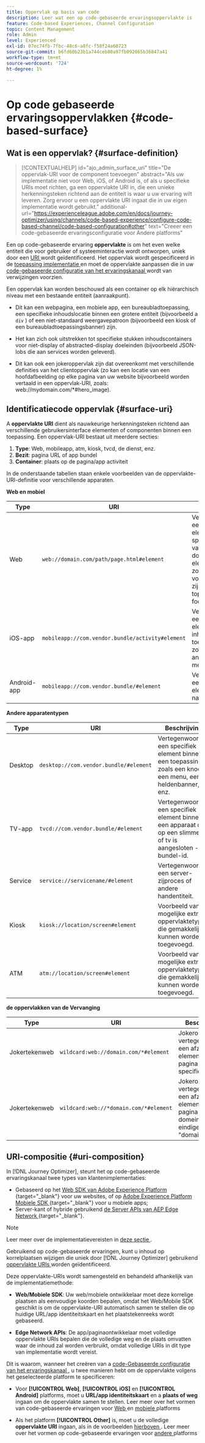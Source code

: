 ```yaml
---
title: Oppervlak op basis van code
description: Leer wat een op code-gebaseerde ervaringsoppervlakte is
feature: Code-based Experiences, Channel Configuration
topic: Content Management
role: Admin
level: Experienced
exl-id: 07ec74fb-7fbc-48c6-a8fc-f58f24a60723
source-git-commit: b6fd60b23b1a744ceb80a97fb092065b36847a41
workflow-type: tm+mt
source-wordcount: '724'
ht-degree: 1%

---
```


# Op code gebaseerde ervaringsoppervlakken {#code-based-surface}

## Wat is een oppervlak? {#surface-definition}

>[!CONTEXTUALHELP]
>id="ajo_admin_surface_uri"
>title="De oppervlak-URI voor de component toevoegen"
>abstract="Als uw implementatie niet voor Web, iOS, of Android is, of als u specifieke URIs moet richten, ga een oppervlakte URI in, die een unieke herkenningsteken richtend aan de entiteit is waar u uw ervaring wilt leveren. Zorg ervoor u een oppervlakte URI ingaat die in uw eigen implementatie wordt gebruikt."
>additional-url="https://experienceleague.adobe.com/en/docs/journey-optimizer/using/channels/code-based-experience/configure-code-based-channel/code-based-configuration#other" text="Creeer een code-gebaseerde ervaringsconfiguratie voor Andere platforms"

Een op code-gebaseerde ervaring **oppervlakte** is om het even welke entiteit die voor gebruiker of systeeminteractie wordt ontworpen, uniek door een [ URI ](#surface-uri) wordt geïdentificeerd. Het oppervlak wordt gespecificeerd in de [ toepassing implementatie ](code-based-prerequisites.md#implementation-prerequisites) en moet de oppervlakte aanpassen die in uw [ code-gebaseerde configuratie van het ervaringskanaal ](code-based-configuration.md) wordt van verwijzingen voorzien.

Een oppervlak kan worden beschouwd als een container op elk hiërarchisch niveau met een bestaande entiteit (aanraakpunt).

* Dit kan een webpagina, een mobiele app, een bureaubladtoepassing, een specifieke inhoudslocatie binnen een grotere entiteit (bijvoorbeeld a `div` ) of een niet-standaard weergavepatroon (bijvoorbeeld een kiosk of een bureaubladtoepassingsbanner) zijn. <!--In retail, a kiosk is a digital display or small structure that businesses often place in high-traffic areas to engage customers.-->

* Het kan zich ook uitstrekken tot specifieke stukken inhoudscontainers voor niet-display of abstracted-display doeleinden (bijvoorbeeld JSON-lobs die aan services worden geleverd).

* Dit kan ook een jokeroppervlak zijn dat overeenkomt met verschillende definities van het clientoppervlak (zo kan een locatie van een hoofdafbeelding op elke pagina van uw website bijvoorbeeld worden vertaald in een oppervlak-URI, zoals: web://mydomain.com/*#hero_image).

## Identificatiecode oppervlak {#surface-uri}

A **oppervlakte URI** dient als nauwkeurige herkenningsteken richtend aan verschillende gebruikersinterface elementen of componenten binnen een toepassing. Een oppervlak-URI bestaat uit meerdere secties:

1. **Type**: Web, mobileapp, atm, kiosk, tvcd, de dienst, enz.
1. **Bezit**: pagina URL of app bundel
1. **Container**: plaats op de pagina/app activiteit

In de onderstaande tabellen staan enkele voorbeelden van de oppervlakte-URI-definitie voor verschillende apparaten.

**Web en mobiel**

| Type | URI | Beschrijving |
| --------- | ----------- | ------- | 
| Web | `web://domain.com/path/page.html#element` | Vertegenwoordigt een individueel element binnen een specifieke pagina van een specifiek domein, waar een element een etiket zoals in de volgende voorbeelden kan zijn: hero_banner, top_nav, menu, footer, enz. |
| iOS-app | `mobileapp://com.vendor.bundle/activity#element` | Vertegenwoordigt een specifiek element binnen een inheemse toepassingsactiviteit, zoals een knoop of ander meningselement. |
| Android-app | `mobileapp://com.vendor.bundle/#element` | Vertegenwoordigt een specifiek element binnen een native app. |

**Andere apparatentypen**

| Type | URI | Beschrijving |
| --------- | ----------- | ------- | 
| Desktop | `desktop://com.vendor.bundle/#element` | Vertegenwoordigt een specifiek element binnen een toepassing, zoals een knoop, een menu, een heldenbanner, enz. |
| TV-app | `tvcd://com.vendor.bundle/#element` | Vertegenwoordigt een specifiek element binnen een apparaat dat op een slimme tv of tv is aangesloten - bundel-id. |
| Service | `service://servicename/#element` | Vertegenwoordigt een server-zijproces of andere handentiteit. |
| Kiosk | `kiosk://location/screen#element` | Voorbeeld van mogelijke extra oppervlaktetypen die gemakkelijk kunnen worden toegevoegd. |
| ATM | `atm://location/screen#element` | Voorbeeld van mogelijke extra oppervlaktetypen die gemakkelijk kunnen worden toegevoegd. |

**de oppervlakken van de Vervanging**

| Type | URI | Beschrijving |
| --------- | ----------- | ------- | 
| Jokertekenweb | `wildcard:web://domain.com/*#element` | Jokeroppervlak - vertegenwoordigt een afzonderlijk element op elke pagina onder een specifiek domein. |
| Jokertekenweb | `wildcard:web://*domain.com/*#element` | Jokeroppervlak - vertegenwoordigt een afzonderlijk element op elke pagina onder alle domeinen die eindigen met &quot;domain.com&quot;. |

## URI-compositie {#uri-composition}

In [!DNL Journey Optimizer], steunt het op code-gebaseerde ervaringskanaal twee types van klantenimplementaties:

* Gebaseerd op het [ Web SDK van Adobe Experience Platform ](https://experienceleague.adobe.com/docs/platform-learn/implement-web-sdk/overview.html) {target="_blank"} voor uw websites, of op [ Adobe Experience Platform Mobiele SDK ](https://developer.adobe.com/client-sdks/documentation/) {target="_blank"} voor u mobiele apps;
* Server-kant of hybride gebruikend [ de Server APIs van AEP Edge Network ](https://experienceleague.adobe.com/docs/experience-platform/edge-network-server-api/data-collection/interactive-data-collection.html) {target="_blank"}.

>[!NOTE]
>
>Leer meer over de implementatievereisten in [ deze sectie ](code-based-prerequisites.md#implementation-prerequisites).

Gebruikend op code-gebaseerde ervaringen, kunt u inhoud op korrelplaatsen <!--(such as a specific location on a page, or inside a mobile native app)--> wijzigen die uniek door [!DNL Journey Optimizer] gebruikend [ oppervlakte URIs ](#surface-uri) worden geïdentificeerd.

Deze oppervlakte-URIs wordt samengesteld en behandeld afhankelijk van de implementatiemethode:

* **Web/Mobiele SDK**: Uw web/mobiele ontwikkelaar moet deze korrelige plaatsen als eenvoudige koorden bepalen, omdat het Web/Mobile SDK geschikt is om de oppervlakte-URI automatisch samen te stellen die op huidige URL/app identiteitskaart en het plaatstekenreeks wordt gebaseerd.

* **Edge Network APIs**: De app/paginaontwikkelaar moet volledige oppervlakte URIs bepalen die de volledige weg en de plaats omvatten waar de inhoud zal worden verbruikt, omdat volledige URIs in dit type van implementatie wordt vereist.

Dit is waarom, wanneer het creëren van a [ code-Gebaseerde configuratie van het ervaringskanaal ](code-based-configuration.md), u twee manieren hebt om de oppervlakte volgens het geselecteerde platform te specificeren:

* Voor **[!UICONTROL Web]**, **[!UICONTROL iOS]** en **[!UICONTROL Android]** platforms, moet u **URL/app identiteitskaart** en a **plaats of weg** ingaan om de oppervlakte samen te stellen. Leer meer over het vormen van code-gebaseerde ervaringen voor [ Web ](code-based-configuration.md#web) en [ mobiele ](code-based-configuration.md#mobile) platforms

* Als het platform **[!UICONTROL Other]** is, moet u de volledige **oppervlakte URI** ingaan, als in de voorbeelden [ hierboven ](#surface-uri). Leer meer over het vormen op code-gebaseerde ervaringen voor [ andere ](code-based-configuration.md#other) platforms
